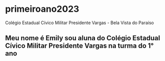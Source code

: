 # primeiroano2023
Colégio Estadual Cívico Militar Presidente Vargas - Bela Vista do Paraíso

## Meu nome é Emily sou aluna do Colégio Estadual Cívico Militar Presidente Vargas na turma do 1° ano

